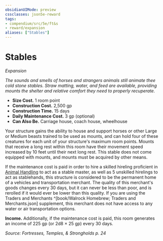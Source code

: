 ```yaml
---
obsidianUIMode: preview
cssclasses: json5e-reward
tags:
- compendium/src/5e/ft&s
- reward/expansion
aliases: ["Stables"]
---
```

# Stables
*Expansion*  

*The sounds and smells of horses and strangers animals still animate thee cold stone stables. Straw matting, water, and feed are available, providing mounts the shelter and relative comfort they need to properly recuperate.*

- **Size Cost.** 1 room point  
- **Construction Cost.** 2,500 gp  
- **Construction Time.** 15 days  
- **Daily Maintenance Cost.** 3 gp (optional)  
- **Can Also Be.** Carriage house, coach house, wheelhouse  

Your structure gains the ability to house and support horses or other Large or Medium beasts trained to be used as mounts, and can hold four of these creatures for each unit of your structure's maximum room points. Mounts that receive a long rest within this room have their movement speed increased by 10 feet until their next long rest. This stable does not come equipped with mounts, and mounts must be acquired by other means.

If the maintenance cost is paid in order to hire a skilled hireling proficient in [Animal Handling](2-Mechanics/CLI/rules/skills.md#Animal%20Handling) to act as a stable master, as well as 5 unskilled hirelings to act as stablehands, this structure is considered to be the permanent home of a vehicles and transportation merchant. The quality of this merchant's goods changes every 30 days, but it can never be less than poor, and is rerolled if it would ever be lower than this quality. If you are using the Traders and Merchants ^[book/Walrock Homebrew; Traders and Merchants.json] supplement, this merchant does not have access to any water or air transportation options.

**Income.** Additionally, if the maintenance cost is paid, this room generates an income of 225 gp (or 2d8 × 25 gp) every 30 days.

*Source: Fortresses, Temples, & Strongholds p. 24*